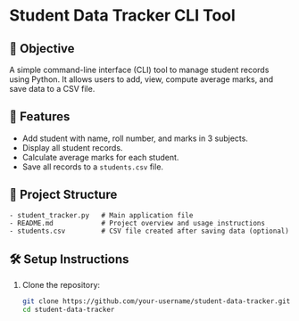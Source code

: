 # Student Data Tracker CLI Tool

## 📌 Objective
A simple command-line interface (CLI) tool to manage student records using Python. It allows users to add, view, compute average marks, and save data to a CSV file.

## 🚀 Features
- Add student with name, roll number, and marks in 3 subjects.
- Display all student records.
- Calculate average marks for each student.
- Save all records to a `students.csv` file.

## 📁 Project Structure
```
- student_tracker.py   # Main application file
- README.md            # Project overview and usage instructions
- students.csv         # CSV file created after saving data (optional)
```
## 🛠️ Setup Instructions

1. Clone the repository:
   ```bash
   git clone https://github.com/your-username/student-data-tracker.git
   cd student-data-tracker
